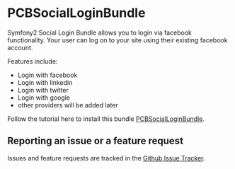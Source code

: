 # PCBSocialLoginBundle
Symfony2 Social Login Bundle allows you to login via facebook functionality. Your user can log on to your site using their existing facebook account. 

Features include:

- Login with facebook
- Login with linkedin
- Login with twitter
- Login with google 
- other providers will be added later

Follow the tutorial here to install this bundle [PCBSocialLoginBundle](http://www.phpcodebooster.com/post/12/symfony2-social-login-plugin/).

Reporting an issue or a feature request
---------------------------------------

Issues and feature requests are tracked in the [Github Issue Tracker](https://github.com/phpcodebooster/social-login/issues).
